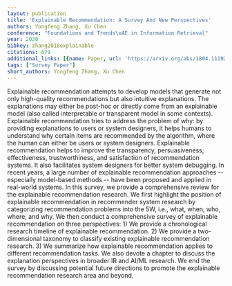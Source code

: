 ```yaml
---
layout: publication
title: 'Explainable Recommendation: A Survey And New Perspectives'
authors: Yongfeng Zhang, Xu Chen
conference: "Foundations and Trends\xAE in Information Retrieval"
year: 2020
bibkey: zhang2018explainable
citations: 679
additional_links: [{name: Paper, url: 'https://arxiv.org/abs/1804.11192'}]
tags: ["Survey Paper"]
short_authors: Yongfeng Zhang, Xu Chen
---
```

Explainable recommendation attempts to develop models that generate not only
high-quality recommendations but also intuitive explanations. The explanations
may either be post-hoc or directly come from an explainable model (also called
interpretable or transparent model in some contexts). Explainable
recommendation tries to address the problem of why: by providing explanations
to users or system designers, it helps humans to understand why certain items
are recommended by the algorithm, where the human can either be users or system
designers. Explainable recommendation helps to improve the transparency,
persuasiveness, effectiveness, trustworthiness, and satisfaction of
recommendation systems. It also facilitates system designers for better system
debugging. In recent years, a large number of explainable recommendation
approaches -- especially model-based methods -- have been proposed and applied
in real-world systems.
  In this survey, we provide a comprehensive review for the explainable
recommendation research. We first highlight the position of explainable
recommendation in recommender system research by categorizing recommendation
problems into the 5W, i.e., what, when, who, where, and why. We then conduct a
comprehensive survey of explainable recommendation on three perspectives: 1) We
provide a chronological research timeline of explainable recommendation. 2) We
provide a two-dimensional taxonomy to classify existing explainable
recommendation research. 3) We summarize how explainable recommendation applies
to different recommendation tasks. We also devote a chapter to discuss the
explanation perspectives in broader IR and AI/ML research. We end the survey by
discussing potential future directions to promote the explainable
recommendation research area and beyond.